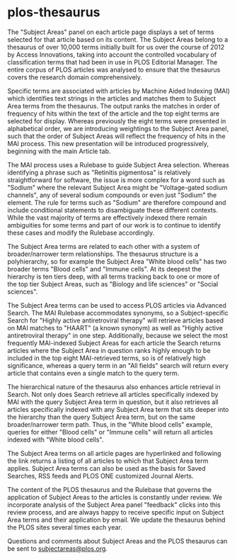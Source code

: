 plos-thesaurus
==============

The "Subject Areas" panel on each article page displays a set of terms selected for that article based on its content. The Subject Areas belong to a thesaurus of over 10,000 terms initially built for us over the course of 2012 by Access Innovations, taking into account the controlled vocabulary of classification terms that had been in use in PLOS Editorial Manager. The entire corpus of PLOS articles was analysed to ensure that the thesaurus covers the research domain comprehensively.

Specific terms are associated with articles by Machine Aided Indexing (MAI) which identifies text strings in the articles and matches them to Subject Area terms from the thesaurus. The output ranks the matches in order of frequency of hits within the text of the article and the top eight terms are selected for display. Whereas previously the eight terms were presented in alphabetical order, we are introducing weightings to the Subject Area panel, such that the order of Subject Areas will reflect the frequency of hits in the MAI process. This new presentation will be introduced progressively, beginning with the main Article tab.

The MAI process uses a Rulebase to guide Subject Area selection. Whereas identifying a phrase such as "Retinitis pigmentosa" is relatively straightforward for software, the issue is more complex for a word such as "Sodium" where the relevant Subject Area might be "Voltage-gated sodium channels", any of several sodium compounds or even just "Sodium" the element. The rule for terms such as "Sodium" are therefore compound and include conditional statements to disambiguate these different contexts. While the vast majority of terms are effectively indexed there remain ambiguities for some terms and part of our work is to continue to identify these cases and modify the Rulebase accordingly.

The Subject Area terms are related to each other with a system of broader/narrower term relationships. The thesaurus structure is a polyhierarchy, so for example the Subject Area "White blood cells" has two broader terms "Blood cells" and "Immune cells". At its deepest the hierarchy is ten tiers deep, with all terms tracking back to one or more of the top tier Subject Areas, such as "Biology and life sciences" or "Social sciences".

The Subject Area terms can be used to access PLOS articles via Advanced Search. The MAI Rulebase accommodates synonyms, so a Subject-specific Search for "Highly active antiretroviral therapy" will retrieve articles based on MAI matches to "HAART" (a known synonym) as well as "Highly active antiretroviral therapy" in one step. Additionally, because we select the most frequently MAI-indexed Subject Areas for each article the Search returns articles where the Subject Area in question ranks highly enough to be included in the top eight MAI-retrieved terms, so is of relatively high significance, whereas a query term in an "All fields" search will return every article that contains even a single match to the query term.

The hierarchical nature of the thesaurus also enhances article retrieval in Search. Not only does Search retrieve all articles specifically indexed by MAI with the query Subject Area term in question, but it also retrieves all articles specifically indexed with any Subject Area term that sits deeper into the hierarchy than the query Subject Area term, but on the same broader/narrower term path. Thus, in the "White blood cells" example, queries for either "Blood cells" or "Immune cells" will return all articles indexed with "White blood cells".

The Subject Area terms on all article pages are hyperlinked and following the link returns a listing of all articles to which that Subject Area term applies. Subject Area terms can also be used as the basis for Saved Searches, RSS feeds and PLOS ONE customized Journal Alerts.

The content of the PLOS thesaurus and the Rulebase that governs the application of Subject Areas to the articles is constantly under review. We incorporate analysis of the Subject Area panel "feedback" clicks into this review process, and are always happy to receive specific input on Subject Area terms and their application by email. We update the thesaurus behind the PLOS sites several times each year.

Questions and comments about Subject Areas and the PLOS thesaurus can be sent to subjectareas@plos.org.
